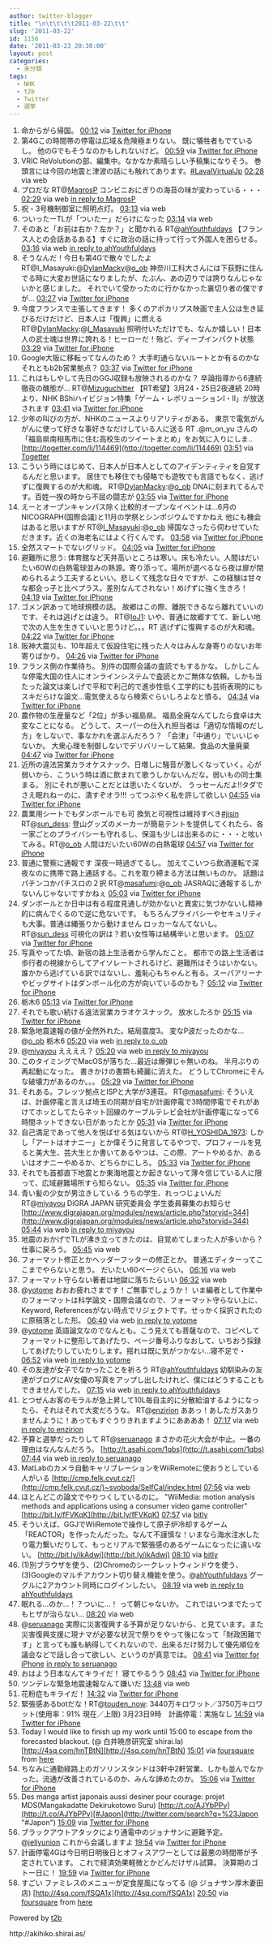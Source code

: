```yaml
---
author: twitter-blogger
title: "\n\t\t\t\t2011-03-22\t\t"
slug: '2011-03-22'
id: 1156
date: '2011-03-23 20:30:00'
layout: post
categories:
  - 未分類
tags:
  - NHK
  - t2b
  - Twitter
  - 選挙
---
```


<div xmlns:georss="http://www.georss.org/georss">

1.  <span><span>命からがら帰国。</span> <span>[<span>00:12</span>](http://twitter.com/o_ob/status/50152756459212800) <span>via [Twitter for iPhone](http://twitter.com/)</span></span></span>
2.  <span><span>第4Gこの時間帯の停電は広域＆危険極まりない。 既に犠牲者もでているし。 他のGでもそうなのかもしれないけど。</span> <span>[<span>00:59</span>](http://twitter.com/o_ob/status/50164726088478721) <span>via [Twitter for iPhone](http://twitter.com/)</span></span></span>
3.  <span><span>VRIC ReVolutionの部、編集中。なかなか素晴らしい予稿集になりそう。 巻頭言には今回の地震と津波の話にも触れてあります。[#LavalVirtualJp](http://twitter.com/search?q=%23LavalVirtualJp "#LavalVirtualJp")</span> <span>[<span>02:28</span>](http://twitter.com/o_ob/status/50187055254347776) <span>via web</span></span></span>
4.  <span><span>プロだな RT@[MagrosP](http://twitter.com/MagrosP "MagrosP") コンビニおにぎりの海苔の味が変わっている・・・</span> <span>[<span>02:29</span>](http://twitter.com/o_ob/status/50187309538217984) <span>via web</span> [in reply to MagrosP](http://twitter.com/MagrosP/status/50174243450789889)</span></span>
5.  <span><span>祝・3号機制御室に照明点灯。</span> <span>[<span>03:13</span>](http://twitter.com/o_ob/status/50198521470656512) <span>via web</span></span></span>
6.  <span><span>ついったーTLが「ついたー」だらけになった</span> <span>[<span>03:14</span>](http://twitter.com/o_ob/status/50198702761054208) <span>via web</span></span></span>
7.  <span><span>そのあと「お前は右か？左か？」と聞かれる RT@[ahYouthfuldays](http://twitter.com/ahYouthfuldays "ahYouthfuldays") 【フランス人との会話あるある】すぐに政治の話に持って行って外国人を困らせる。</span> <span>[<span>03:16</span>](http://twitter.com/o_ob/status/50199070186278912) <span>via web</span> [in reply to ahYouthfuldays](http://twitter.com/ahYouthfuldays/status/50197685050933248)</span></span>
8.  <span><span>そうなんだ！今日も第4Gで散々でしたよRT@I_Masayuki:@[DylanMacky](http://twitter.com/DylanMacky "DylanMacky")@[o_ob](http://twitter.com/o_ob "o_ob") 神奈川工科大さんには下荻野に住んでる時に大変お世話になりましたが、たぶん、あの辺りでは誇りなんじゃないかと感じました。 それでいて受かったのに行かなかった裏切り者の僕ですが…</span> <span>[<span>03:27</span>](http://twitter.com/o_ob/status/50201995470057474) <span>via [Twitter for iPhone](http://twitter.com/)</span></span></span>
9.  <span><span>今度フランスで主張してきます！ 多くのアポカリプス映画で主人公は生き延びるだけだけど、日本人は「復興」に燃える RT@[DylanMacky](http://twitter.com/DylanMacky "DylanMacky"):@[I_Masayuki](http://twitter.com/I_Masayuki "I_Masayuki") 照明付いただけでも、なんか嬉しい！日本人の武士魂は世界に誇れる！ヒーローだ！殆ど、ディープインパクト状態</span> <span>[<span>03:29</span>](http://twitter.com/o_ob/status/50202527156809728) <span>via [Twitter for iPhone](http://twitter.com/)</span></span></span>
10.  <span><span>Google大阪に移転ってなんのため？ 大手町通らないルートとか有るのかな それともb2b営業拠点？</span> <span>[<span>03:37</span>](http://twitter.com/o_ob/status/50204474031091712) <span>via [Twitter for iPhone](http://twitter.com/)</span></span></span>
11.  <span><span>これはもしやして先日のGGJ収録も放映されるのかな？ 卒論指導から6連続徹夜の醜態が... RT@[Mizuguchitter](http://twitter.com/Mizuguchitter "Mizuguchitter") 【RT希望】3月24・25日2夜連続 20時より、NHK BShiハイビジョン特集「ゲーム・レボリューションⅠ・Ⅱ」が放送されます</span> <span>[<span>03:41</span>](http://twitter.com/o_ob/status/50205459776409601) <span>via [Twitter for iPhone](http://twitter.com/)</span></span></span>
12.  <span><span>少年の叫びの方が、NHKのニュースよりリアリティがある。 東京で電気がんがんに使って好きな事好きなだけしている人に送る RT .@m_on_yu さんの「福島県南相馬市に住む高校生のツイートまとめ」をお気に入りにしま.. [http://togetter.com/li/114469](http://togetter.com/li/114469)</span> <span>[<span>03:51</span>](http://twitter.com/o_ob/status/50207927637782529) <span>via [Togetter](http://togetter.com)</span></span></span>
13.  <span><span>こういう時にはじめて、日本人が日本人としてのアイデンティティを自覚するんだと思います。 居住でも移住でも侵略でも遊牧でも言語でもなく、逃げずに復興するのが大和魂。 RT@[DylanMacky](http://twitter.com/DylanMacky "DylanMacky"):@[o_ob](http://twitter.com/o_ob "o_ob") DNAに刻まれてるんです。百姓一揆の時から不屈の闘志が</span> <span>[<span>03:55</span>](http://twitter.com/o_ob/status/50209001924870145) <span>via [Twitter for iPhone](http://twitter.com/)</span></span></span>
14.  <span><span>えーとオープンキャンパス除く比較的オープンなイベントは...6月のNICOGRAPH(国際会議)と11月の学祭とシンポジウムですかねえ 他にも機会はあると思いますが RT@[I_Masayuki](http://twitter.com/I_Masayuki "I_Masayuki"):@[o_ob](http://twitter.com/o_ob "o_ob") 帰国なさったら伺わせていただきます。近くの海老名にはよく行くんです。</span> <span>[<span>03:58</span>](http://twitter.com/o_ob/status/50209619011846144) <span>via [Twitter for iPhone](http://twitter.com/)</span></span></span>
15.  <span><span>全然スマートでないグリッド。</span> <span>[<span>04:05</span>](http://twitter.com/o_ob/status/50211602603048992) <span>via [Twitter for iPhone](http://twitter.com/)</span></span></span>
16.  <span><span>避難所に思う: 体育館など天井高いところは寒い。床も冷たい。人間はだいたい60Wの白熱電球並みの熱源。寄り添って。場所が選べるなら夜は扉が閉められるよう工夫するといい。悲しくて残念な日々ですが、この経験は甘々な都会っ子と比べプラス。差別なんてされない！めげずに強く生きろ！</span> <span>[<span>04:19</span>](http://twitter.com/o_ob/status/50215101558558720) <span>via [Twitter for iPhone](http://twitter.com/)</span></span></span>
17.  <span><span>ゴメン訳あって地球規模の話。 故郷はこの際、離脱できるなら離れていいのです、それは逃げとは違う。 RT@[IoJ1](http://twitter.com/IoJ1 "IoJ1"): いや、普通に故郷すてて、新しい地で次の人生を生きていいと思うけど。。。RT 逃げずに復興するのが大和魂。</span> <span>[<span>04:22</span>](http://twitter.com/o_ob/status/50215778858975232) <span>via [Twitter for iPhone](http://twitter.com/)</span></span></span>
18.  <span><span>阪神大震災も、10年超えて仮設住宅に残った人々はみんな身寄りのないお年寄りばかり。</span> <span>[<span>04:26</span>](http://twitter.com/o_ob/status/50216779112398848) <span>via [Twitter for iPhone](http://twitter.com/)</span></span></span>
19.  <span><span>フランス側の作業待ち。 別件の国際会議の査読でもするかな。 しかしこんな停電大国の住人にオンラインシステムで査読とかご無体な依頼。しかも当たった論文は楽しげで平和で利己的で進歩性低く工学的にも芸術表現的にもスキだらけな論文...電気使えるなら検索ぐらいしろよなと憤る。</span> <span>[<span>04:34</span>](http://twitter.com/o_ob/status/50218724778721280) <span>via [Twitter for iPhone](http://twitter.com/)</span></span></span>
20.  <span><span>農作物の生産量など「2位」が多い福島県。 福島全廃なんてしたら食卓は大変なことになる。 どうして、スーパーの仕入れ担当者は「適切な情報のだし方」をしないで、事なかれを選ぶんだろう？ 「会津」「中通り」でいいじゃないか。 大衆心理を制御しないでデリバリーして結果、食品の大量廃棄</span> <span>[<span>04:47</span>](http://twitter.com/o_ob/status/50222192541175808) <span>via [Twitter for iPhone](http://twitter.com/)</span></span></span>
21.  <span><span>近所の違法営業カラオケスナック、日増しに騒音が激しくなっていく。心が弱いから、こういう時は酒に飲まれて歌うしかないんだな。弱いもの同士集まる。 別にそれが悪いことだとは思いたくないが、 うっセーんだよ!!タダでさえ眠れねーのに、潰すぞオラ!!! ってつぶやく私を許して欲しい</span> <span>[<span>04:55</span>](http://twitter.com/o_ob/status/50224015826096128) <span>via [Twitter for iPhone](http://twitter.com/)</span></span></span>
22.  <span><span>農業用シートでもダンボールでも可 換気と可視性は維持すべき[#jisin](http://twitter.com/search?q=%23jisin "#jisin") RT@[sun_dess](http://twitter.com/sun_dess "sun_dess"): 登山グッズのメーカーが簡易テントを提供してくれたら、各一家ごとのプライバシーも守れるし、保温も少しは出来るのに・・・と呟いてみる。RT@[o_ob](http://twitter.com/o_ob "o_ob") 人間はだいたい60Wの白熱電球</span> <span>[<span>04:57</span>](http://twitter.com/o_ob/status/50224587119673344) <span>via [Twitter for iPhone](http://twitter.com/)</span></span></span>
23.  <span><span>普通に警察に通報です 深夜一時過ぎてるし。 加えてこいつら飲酒運転で深夜なのに携帯で路上通話する。これを取り締まる方法は無いものか。 話題はパチンコかパチスロの２択 RT@[masafumi](http://twitter.com/masafumi "masafumi"):@[o_ob](http://twitter.com/o_ob "o_ob") JASRAQに通報するしかないんじゃないですかねぇ</span> <span>[<span>05:03</span>](http://twitter.com/o_ob/status/50226030597771264) <span>via [Twitter for iPhone](http://twitter.com/)</span></span></span>
24.  <span><span>ダンボールとか日中は有る程度見通しが効かないと異変に気づかないし精神的に病んでくるので逆に危ないです。 もちろんプライバシーやセキュリティも大事。普通は縄張りから動けません ロッカーなんてないし。 RT@[sun_dess](http://twitter.com/sun_dess "sun_dess") 可視化の訳は？若い女性等は結構辛いと思います。</span> <span>[<span>05:07</span>](http://twitter.com/o_ob/status/50227231905165312) <span>via [Twitter for iPhone](http://twitter.com/)</span></span></span>
25.  <span><span>写真やってた頃、新宿の路上生活者から学んだこと。 都市での路上生活者は歩行者の視線からしてアイソレートされるけど、避難所はそうはいかない。 誰かから逃げている訳ではないし、羞恥心もちゃんと有る。スーパアリーナやビッグサイトはダンボール化の方が向いているのかも？</span> <span>[<span>05:12</span>](http://twitter.com/o_ob/status/50228450530820098) <span>via [Twitter for iPhone](http://twitter.com/)</span></span></span>
26.  <span><span>栃木6</span> <span>[<span>05:13</span>](http://twitter.com/o_ob/status/50228645746323456) <span>via [Twitter for iPhone](http://twitter.com/)</span></span></span>
27.  <span><span>それでも歌い続ける違法営業カラオケスナック。 放水したろか</span> <span>[<span>05:15</span>](http://twitter.com/o_ob/status/50229099368689664) <span>via [Twitter for iPhone](http://twitter.com/)</span></span></span>
28.  <span><span>緊急地震速報の値が全然外れた。結局震度3。 変なP波だったのかな…@[o_ob](http://twitter.com/o_ob "o_ob") 栃木6</span> <span>[<span>05:20</span>](http://twitter.com/o_ob/status/50230403210027008) <span>via web</span> [in reply to o_ob](http://twitter.com/o_ob/status/50228645746323456)</span></span>
29.  <span><span>@[miyayou](http://twitter.com/miyayou "miyayou") ええええ？</span> <span>[<span>05:20</span>](http://twitter.com/o_ob/status/50230501537103873) <span>via web</span> [in reply to miyayou](http://twitter.com/miyayou/status/50230377960308736)</span></span>
30.  <span><span>このタイミングでMacOSが落ちた...最近は爆弾じゃ無いのね。 半月ぶりの再起動になった。 書きかけの書類も綺麗に消えた。 どうしてChromeにそんな破壊力があるのか。。。</span> <span>[<span>05:29</span>](http://twitter.com/o_ob/status/50232570599841793) <span>via [Twitter for iPhone](http://twitter.com/)</span></span></span>
31.  <span><span>それある。フレッツ拠点とISPと大学が3連荘。 RT@[masafumi](http://twitter.com/masafumi "masafumi"): そういえば、計画停電と言えば埼玉の同期が自宅が計画停電で3時間停電でそれがあけてホッとしてたらネット回線のケーブルテレビ会社が計画停電になって6時間ネットできない日があったとか</span> <span>[<span>05:31</span>](http://twitter.com/o_ob/status/50233043377586176) <span>via [Twitter for iPhone](http://twitter.com/)</span></span></span>
32.  <span><span>自己満足であって他人を悦ばせる気はないから RT@[H_YOSHIDA_1973](http://twitter.com/H_YOSHIDA_1973 "H_YOSHIDA_1973"): しかし「アートはオナニー」とか偉そうに発言してるやつで、プロフィールを見ると美大生、芸大生とか書いてあるやつは、この際、アートやめるか、あるいはオナニーやめるか、どちらかにしろ。</span> <span>[<span>05:33</span>](http://twitter.com/o_ob/status/50233531569410048) <span>via [Twitter for iPhone](http://twitter.com/)</span></span></span>
33.  <span><span>それでも首都直下地震とか東海地震とか起きないって薄々信じている人に限って、広域避難場所すら知らない。</span> <span>[<span>05:35</span>](http://twitter.com/o_ob/status/50234156646539264) <span>via [Twitter for iPhone](http://twitter.com/)</span></span></span>
34.  <span><span>青い髪の少女が男泣きしている うちの学生、れっつじょいんだ RT@[miyayou](http://twitter.com/miyayou "miyayou") DiGRA JAPAN 研究委員会 学生委員募集のお知らせ　[http://www.digrajapan.org/modules/news/article.php?storyid=344](http://www.digrajapan.org/modules/news/article.php?storyid=344)</span> <span>[<span>05:44</span>](http://twitter.com/o_ob/status/50236472766373888) <span>via web</span> [in reply to miyayou](http://twitter.com/miyayou/status/50189327665336320)</span></span>
35.  <span><span>地震のおかげでTLが沸き立ってきたのは、目覚めてしまった人が多いから？仕事に戻ろう。</span> <span>[<span>05:45</span>](http://twitter.com/o_ob/status/50236698285715456) <span>via web</span></span></span>
36.  <span><span>フォーマット修正とかヘッダーフッターの修正とか。 普通エディターってここまでやらないと思う。 だいたい60ページぐらい。</span> <span>[<span>06:16</span>](http://twitter.com/o_ob/status/50244448478703616) <span>via web</span></span></span>
37.  <span><span>フォーマット守らない著者は地獄に落ちたらいい</span> <span>[<span>06:32</span>](http://twitter.com/o_ob/status/50248396719661056) <span>via web</span></span></span>
38.  <span><span>@[yotome](http://twitter.com/yotome "yotome") おおお疲れさまです！ご無事でしょうか！ いま編者として作業中のフォーマットは科学論文・国際会議なので、フォーマット守らない上に、Keyword, Referencesがない時点でリジェクトです。せっかく採択されたのに原稿落とした形。</span> <span>[<span>06:40</span>](http://twitter.com/o_ob/status/50250576063238144) <span>via web</span> [in reply to yotome](http://twitter.com/yotome/status/50250118863126528)</span></span>
39.  <span><span>@[yotome](http://twitter.com/yotome "yotome") 英語論文なのでなんとも。こう見えても菩薩なので、コピペしてフォーマットに整形してあげたり、ページ番号ふりなおして、いちおう採録してあげたりしていたりします。揺れは既に気がつかない…寝不足で・</span> <span>[<span>06:52</span>](http://twitter.com/o_ob/status/50253577339416576) <span>via web</span> [in reply to yotome](http://twitter.com/yotome/status/50253211952623616)</span></span>
40.  <span><span>その友達が女子でなかったことを祈ろう RT@[ahYouthfuldays](http://twitter.com/ahYouthfuldays "ahYouthfuldays") 幼馴染みの友達がブログにAV女優の写真をアップし出したけれど、僕にはどうすることもできませんでした。</span> <span>[<span>07:15</span>](http://twitter.com/o_ob/status/50259276689719296) <span>via web</span> [in reply to ahYouthfuldays](http://twitter.com/ahYouthfuldays/status/50234621861957632)</span></span>
41.  <span><span>とつぜんお客のモラルが急上昇して10L毎自主的に分散給油するようになったら、それはそれで大変だろうな。 RT@[enzirion](http://twitter.com/enzirion "enzirion") ああっ！あしたガスありませんように！あってもすぐうりきれますようにああああ！</span> <span>[<span>07:17</span>](http://twitter.com/o_ob/status/50259710854709248) <span>via web</span> [in reply to enzirion](http://twitter.com/enzirion/status/50243905618329600)</span></span>
42.  <span><span>予算と選挙だったりして RT@[seruanago](http://twitter.com/seruanago "seruanago") まさかの花火大会が中止。一番の理由はなんなんだろう。 [http://t.asahi.com/1qbs](http://t.asahi.com/1qbs)</span> <span>[<span>07:44</span>](http://twitter.com/o_ob/status/50266607875919872) <span>via web</span> [in reply to seruanago](http://twitter.com/seruanago/status/50266238638768128)</span></span>
43.  <span><span>MatLabのカメラ自動キャリブレーションをWiiRemoteに使おうとしている人がいる [http://cmp.felk.cvut.cz/](http://cmp.felk.cvut.cz/)~svoboda/SelfCal/index.html</span> <span>[<span>07:56</span>](http://twitter.com/o_ob/status/50269722574467072) <span>via web</span></span></span>
44.  <span><span>ほとんどこの論文でやりつくしているのに。 "WiiMedia: motion analysis methods and applications using a consumer video game controller" [http://bit.ly/fFVKqK](http://bit.ly/fFVKqK)</span> <span>[<span>07:57</span>](http://twitter.com/o_ob/status/50270006239432704) <span>via [bitly](http://bit.ly)</span></span></span>
45.  <span><span>そういえば、GGJでWiiRemoteで操作して原子炉冷却するゲーム「REACTOR」を作ったんだった。なんて不謹慎な！いまなら海水注水したり電力繋いだりして、もっとリアルで緊張感のあるゲームになったに違いない。 [http://bit.ly/ikAdwj](http://bit.ly/ikAdwj)</span> <span>[<span>08:10</span>](http://twitter.com/o_ob/status/50273249656979456) <span>via [bitly](http://bit.ly)</span></span></span>
46.  <span><span>(1)別ブラウザを使う、(2)Chromeのシークレットウィンドウを使う、(3)Googleのマルチアカウント切り替え機能を使う。@[ahYouthfuldays](http://twitter.com/ahYouthfuldays "ahYouthfuldays") グーグルに2アカウント同時にログインしたい。</span> <span>[<span>08:19</span>](http://twitter.com/o_ob/status/50275396733771776) <span>via web</span> [in reply to ahYouthfuldays](http://twitter.com/ahYouthfuldays/status/50273269462470656)</span></span>
47.  <span><span>眠れる…のか…！？ついに…！ って朝じゃないか。 これではいつまでたってもヒザが治らない…</span> <span>[<span>08:20</span>](http://twitter.com/o_ob/status/50275646689120256) <span>via web</span></span></span>
48.  <span><span>@[seruanago](http://twitter.com/seruanago "seruanago") 実際に災害復興する予算が足りないから、と見ています。また災害復興支援に現ナマが必要な状況で祭りをやって後になって「財政困難です」と言っても誰も納得してくれないので、出来るだけ努力して優先順位を議会などで話し合って欲しい、というのが真意では。</span> <span>[<span>08:41</span>](http://twitter.com/o_ob/status/50280848662081536) <span>via [Twitter for iPhone](http://twitter.com/)</span> [in reply to seruanago](http://twitter.com/seruanago/status/50279496288444416)</span></span>
49.  <span><span>おはよう日本なんてキライだ！ 寝てやるうう</span> <span>[<span>08:43</span>](http://twitter.com/o_ob/status/50281423264940032) <span>via [Twitter for iPhone](http://twitter.com/)</span></span></span>
50.  <span><span>ツンデレな緊急地震速報なんて嫌いだ</span> <span>[<span>13:48</span>](http://twitter.com/o_ob/status/50358164251619328) <span>via web</span></span></span>
51.  <span><span>花粉症もキライだ！</span> <span>[<span>14:32</span>](http://twitter.com/o_ob/status/50369368286183424) <span>via [Twitter for iPhone](http://twitter.com/)</span></span></span>
52.  <span><span>緊張感あるbotだな！RT@[touden_now](http://twitter.com/touden_now "touden_now"): 3440万キロワット／3750万キロワット(使用率：91% 現在／上限) 3月23日9時　計画停電：実施なし</span> <span>[<span>14:59</span>](http://twitter.com/o_ob/status/50376096025284609) <span>via [Twitter for iPhone](http://twitter.com/)</span></span></span>
53.  <span><span>Today I would like to finish up my work until 15:00 to escape from the forecasted blackout. (@ 白井暁彦研究室 shirai.la) [http://4sq.com/hnTBtN](http://4sq.com/hnTBtN)</span> <span>[<span>15:01</span>](http://twitter.com/o_ob/status/50376583726379008) <span>via [foursquare](http://foursquare.com)</span> from [here<span></span>](http://maps.google.com/maps?q=35.4863235,139.3416822)</span></span>
54.  <span><span>ちなみに通勤経路上のガソリンスタンドは3軒中2軒営業、しかも並んでなかった。流通が改善されているのか、みんな諦めたのか。</span> <span>[<span>15:06</span>](http://twitter.com/o_ob/status/50377751542251520) <span>via [Twitter for iPhone](http://twitter.com/)</span></span></span>
55.  <span><span>Des manga artist japonais aussi desiner pour courage: projet MDS(Mangakadatte Dekirukotowo Suru) [http://t.co/AJYbPPv](http://t.co/AJYbPPv)[#Japon](http://twitter.com/search?q=%23Japon "#Japon")</span> <span>[<span>15:09</span>](http://twitter.com/o_ob/status/50378551047888896) <span>via [Twitter for iPhone](http://twitter.com/)</span></span></span>
56.  <span><span>ブラックアウトアタックにより通電中のジョナサンに避難予定。@[jellyunion](http://twitter.com/jellyunion "jellyunion") これから会議しますよ</span> <span>[<span>19:54</span>](http://twitter.com/o_ob/status/50450417162780672) <span>via [Twitter for iPhone](http://twitter.com/)</span></span></span>
57.  <span><span>計画停電4Gは今日明日明後日とオフィスアワーとしては最悪の時間帯が予定されています。 これで経済効果軽微とかどんだけザル試算。 決算期のゴトー日に！</span> <span>[<span>19:59</span>](http://twitter.com/o_ob/status/50451623155208192) <span>via [Twitter for iPhone](http://twitter.com/)</span></span></span>
58.  <span><span>すごい ファミレスのメニューが定食屋風になってる (@ ジョナサン厚木妻田店) [http://4sq.com/fSQA1x](http://4sq.com/fSQA1x)</span> <span>[<span>20:50</span>](http://twitter.com/o_ob/status/50464387428913153) <span>via [foursquare](http://foursquare.com)</span> from [here<span></span>](http://maps.google.com/maps?q=35.455445,139.359561)</span></span>

</div>

Powered by [t2b](http://t2b.utilz.jp/)

<div>http://akihiko.shirai.as/</div>